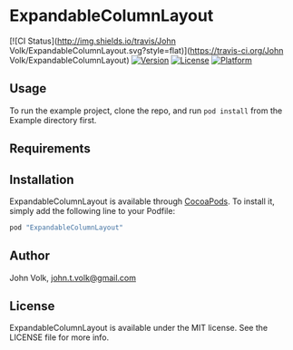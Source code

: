 # ExpandableColumnLayout

[![CI Status](http://img.shields.io/travis/John Volk/ExpandableColumnLayout.svg?style=flat)](https://travis-ci.org/John Volk/ExpandableColumnLayout)
[![Version](https://img.shields.io/cocoapods/v/ExpandableColumnLayout.svg?style=flat)](http://cocoapods.org/pods/ExpandableColumnLayout)
[![License](https://img.shields.io/cocoapods/l/ExpandableColumnLayout.svg?style=flat)](http://cocoapods.org/pods/ExpandableColumnLayout)
[![Platform](https://img.shields.io/cocoapods/p/ExpandableColumnLayout.svg?style=flat)](http://cocoapods.org/pods/ExpandableColumnLayout)

## Usage

To run the example project, clone the repo, and run `pod install` from the Example directory first.

## Requirements

## Installation

ExpandableColumnLayout is available through [CocoaPods](http://cocoapods.org). To install
it, simply add the following line to your Podfile:

```ruby
pod "ExpandableColumnLayout"
```

## Author

John Volk, john.t.volk@gmail.com

## License

ExpandableColumnLayout is available under the MIT license. See the LICENSE file for more info.
